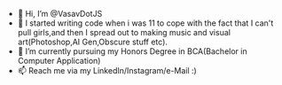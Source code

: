 - 👋 Hi, I’m @VasavDotJS
- 👀 I started writing code when i was 11 to cope with the fact that I can't pull girls,and then I spread out to making music and visual art(Photoshop,AI Gen,Obscure stuff etc).
- 🌱 I’m currently pursuing my Honors Degree in BCA(Bachelor in Computer Application)
- 📫 Reach me via my LinkedIn/Instagram/e-Mail :)
